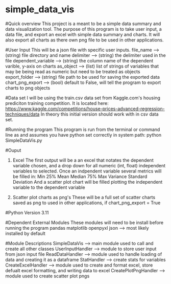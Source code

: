 # simple_data_vis

#Quick overview
This project is a meant to be a simple data summary and
data visualization tool. The purpose of this program is 
to take user input, a data file, and export an excel with
simple data summary and charts. It will also export all
charts as there own png file to be used in other
applications.

#User Input
This will be a json file with specific user inputs.
file_name --> (string) file directory and name
delimiter --> (string) the delimiter used in the file
dependent_variable --> (string) the column name of the dependent varible, y-axis on charts 
as_object --> (list) list of strings of variables that may be being read as numeric but need to be treated as objects
export_folder --> (string) file path to be used for saving the exported data
chart_png_export --> (bool) default to False, will tell the program to export charts to png objects

#Data set
I will be using the train.csv data set from Kaggle.com's housing prediciton training competition.
It is located here:
https://www.kaggle.com/competitions/house-prices-advanced-regression-techniques/data
In theory this initial version should work with in csv data set.

#Running the program
This program is run from the terminal or command line as and assumes you have python set correctly in system path:
python <directory to script>SimpleDataVis.py <directory and file name to user input json>

#Ouput
1. Excel
The first output will be a an excel that notates the dependent variable chosen, and a drop down for
all numeric (int, float) independent variables to selected. Once an indpendent variable several
metrics will be filled in:
Min
25%
Mean
Median
75%
Max
Variance
Standard Deviation
And a scatter plot chart will be filled plotting the independent variable to the dependent variable

2. Scatter plot charts as png's
These will be a full set of scatter charts saved as png to used in other applications, if
chart_png_export = True

#Python Version
3.11

#Dependent External Modules
These modules will need to be install before running the program
pandas
matplotlib
openpyxl
json --> most likely installed by default

#Module Descriptions
SimpleDataVis --> main module used to call and create all other classes
UserInputHandler --> module to store user input from json input file
ReadDataHandler --> module used to handle loading of data and creating it as a dataframe
StatHandler --> create stats for variables
CreateExcelHandler --> module used to create and format excel, store defualt excel formatting, and writing data to excel
CreatePlotPngHandler --> module used to create scatter plot pngs